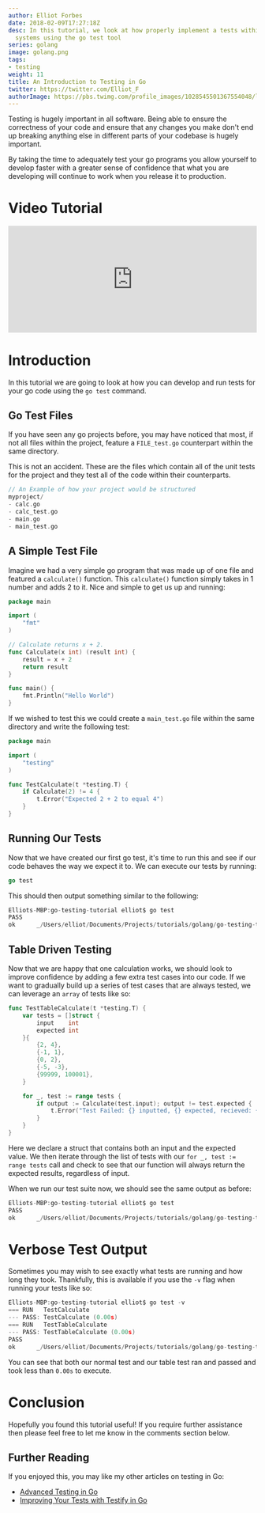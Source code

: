 ```yaml
---
author: Elliot Forbes
date: 2018-02-09T17:27:18Z
desc: In this tutorial, we look at how properly implement a tests within your go based
  systems using the go test tool
series: golang
image: golang.png
tags:
- testing
weight: 11
title: An Introduction to Testing in Go
twitter: https://twitter.com/Elliot_F
authorImage: https://pbs.twimg.com/profile_images/1028545501367554048/lzr43cQv_400x400.jpg
---
```


Testing is hugely important in all software. Being able to ensure the correctness of your code and ensure that any changes you make don't end up breaking anything else in different parts of your codebase is hugely important.

By taking the time to adequately test your go programs you allow yourself to develop faster with a greater sense of confidence that what you are developing will continue to work when you release it to production.

# Video Tutorial

<div style="position:relative;height:0;padding-bottom:42.76%"><iframe src="https://www.youtube.com/embed/GlA57dHa5Rg?ecver=2" style="position:absolute;width:100%;height:100%;left:0" width="842" height="360" frameborder="0" allow="autoplay; encrypted-media" allowfullscreen></iframe></div>

# Introduction

In this tutorial we are going to look at how you can develop and run tests for your go code using the `go test` command.  

## Go Test Files

If you have seen any go projects before, you may have noticed that most, if not all files within the project, feature a `FILE_test.go` counterpart within the same directory. 

This is not an accident. These are the files which contain all of the unit tests for the project and they test all of the code within their counterparts. 

```c
// An Example of how your project would be structured
myproject/
- calc.go
- calc_test.go
- main.go
- main_test.go
```

## A Simple Test File

Imagine we had a very simple go program that was made up of one file and featured a `calculate()` function. This `calculate()` function simply takes in 1 number and adds 2 to it. Nice and simple to get us up and running:

```go
package main

import (
	"fmt"
)

// Calculate returns x + 2.
func Calculate(x int) (result int) {
	result = x + 2
	return result
}

func main() {
	fmt.Println("Hello World")
}
```

If we wished to test this we could create a `main_test.go` file within the same directory and write the following test:

```go
package main

import (
	"testing"
)

func TestCalculate(t *testing.T) {
	if Calculate(2) != 4 {
		t.Error("Expected 2 + 2 to equal 4")
	}
}
```

## Running Our Tests

Now that we have created our first go test, it's time to run this and see if our code behaves the way we expect it to. We can execute our tests by running:

```go
go test
```

This should then output something similar to the following:

```c
Elliots-MBP:go-testing-tutorial elliot$ go test
PASS
ok      _/Users/elliot/Documents/Projects/tutorials/golang/go-testing-tutorial  0.007s
```

## Table Driven Testing

Now that we are happy that one calculation works, we should look to improve confidence by adding a few extra test cases into our code. If we want to gradually build up a series of test cases that are always tested, we can leverage an `array` of tests like so:

```go
func TestTableCalculate(t *testing.T) {
	var tests = []struct {
		input    int
		expected int
	}{
		{2, 4},
		{-1, 1},
		{0, 2},
		{-5, -3},
		{99999, 100001},
	}

	for _, test := range tests {
		if output := Calculate(test.input); output != test.expected {
			t.Error("Test Failed: {} inputted, {} expected, recieved: {}", test.input, test.expected, output)
		}
	}
}
```

Here we declare a struct that contains both an input and the expected value. We then iterate through the list of tests with our `for _, test := range tests` call and check to see that our function will always return the expected results, regardless of input.

When we run our test suite now, we should see the same output as before:

```c
Elliots-MBP:go-testing-tutorial elliot$ go test
PASS
ok      _/Users/elliot/Documents/Projects/tutorials/golang/go-testing-tutorial  0.007s
```

# Verbose Test Output

Sometimes you may wish to see exactly what tests are running and how long they took. Thankfully, this is available if you use the `-v` flag when running your tests like so:

```c
Elliots-MBP:go-testing-tutorial elliot$ go test -v
=== RUN   TestCalculate
--- PASS: TestCalculate (0.00s)
=== RUN   TestTableCalculate
--- PASS: TestTableCalculate (0.00s)
PASS
ok      _/Users/elliot/Documents/Projects/tutorials/golang/go-testing-tutorial  0.006s
```

You can see that both our normal test and our table test ran and passed and took less than `0.00s` to execute.

# Conclusion

Hopefully you found this tutorial useful! If you require further assistance then please feel free to let me know in the comments section below. 

## Further Reading

If you enjoyed this, you may like my other articles on testing in Go:

* [Advanced Testing in Go](/golang/advanced-go-testing-tutorial/)
* [Improving Your Tests with Testify in Go](/golang/improving-your-tests-with-testify-go/)